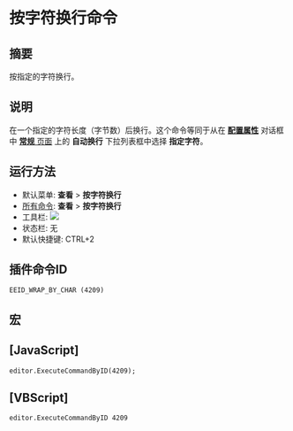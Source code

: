 # 按字符换行命令

## 摘要

按指定的字符换行。

## 说明

在一个指定的字符长度（字节数）后换行。这个命令等同于从在 [**配置属性**](../../dlg/properties/index) 对话框中 [**常规** 页面](../../dlg/properties/general/index) 上的 **自动换行** 下拉列表框中选择 **指定字符**。

## 运行方法

- 默认菜单: **查看** \> **按字符换行**
- [所有命令](../tools/all_commands): **查看** >
**按字符换行**
- 工具栏: ![](../../images/wrapbychar..png)
- 状态栏: 无
- 默认快捷键: CTRL+2

## 插件命令ID

```
EEID_WRAP_BY_CHAR (4209)
```

## 宏

## \[JavaScript\]

```
editor.ExecuteCommandByID(4209);
```

## \[VBScript\]

```
editor.ExecuteCommandByID 4209
```

